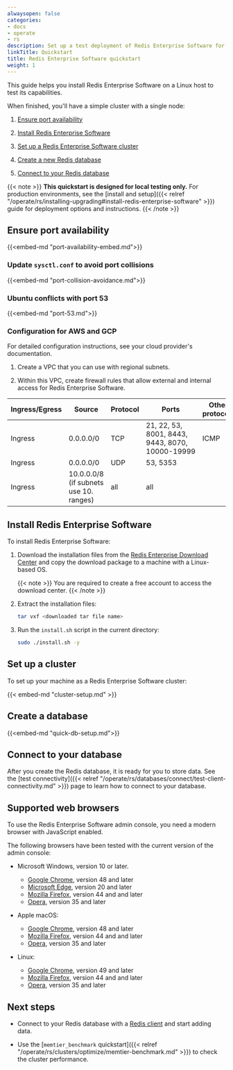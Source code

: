 ```yaml
---
alwaysopen: false
categories:
- docs
- operate
- rs
description: Set up a test deployment of Redis Enterprise Software for Linux.
linkTitle: Quickstart
title: Redis Enterprise Software quickstart
weight: 1
---
```

This guide helps you install Redis Enterprise Software on a Linux host to test its capabilities.

When finished, you'll have a simple cluster with a single node:

1. [Ensure port availability](#ensure-port-availability)

1. [Install Redis Enterprise Software](#install-redis-enterprise-software)

1. [Set up a Redis Enterprise Software cluster](#set-up-a-cluster)

1. [Create a new Redis database](#create-a-database)

1. [Connect to your Redis database](#connect-to-your-database)

{{< note >}}
**This quickstart is designed for local testing only.**
For production environments, see the [install and setup]({{< relref "/operate/rs/installing-upgrading#install-redis-enterprise-software" >}}) guide for deployment options and instructions.
{{< /note >}}

## Ensure port availability

{{<embed-md "port-availability-embed.md">}}

### Update `sysctl.conf` to avoid port collisions

{{<embed-md "port-collision-avoidance.md">}}

### Ubuntu conflicts with port 53

{{<embed-md "port-53.md">}}


### Configuration for AWS and GCP

For detailed configuration instructions, see your cloud provider's documentation.

1. Create a VPC that you can use with regional subnets.

1. Within this VPC, create firewall rules that allow external and internal access for Redis Enterprise Software.


| Ingress/Egress   | Source                                             | Protocol  | Ports                                    | Other protocols  |
|------------------|----------------------------------------------------|-----------|------------------------------------------|------------------|
| Ingress          | 0.0.0.0/0                                          | TCP       | 21, 22, 53, 8001, 8443, 9443, 8070, <nobr>10000-19999</nobr> | ICMP             |
| Ingress          | 0.0.0.0/0                                          | UDP       | 53, 5353                                  |                  |
| Ingress          | 10.0.0.0/8  (if subnets use 10. ranges) | all       | all                                      |                  | 


## Install Redis Enterprise Software

To install Redis Enterprise Software:

1. Download the installation files from the [Redis Enterprise Download Center](https://redis.com/redis-enterprise-software/download-center/software/)
and copy the download package to a machine with a Linux-based OS. 

    {{< note >}}
You are required to create a free account to access the download center.
    {{< /note >}}

1. Extract the installation files:

    ```sh
    tar vxf <downloaded tar file name>
    ```

1. Run the `install.sh` script in the current directory:

    ```sh
    sudo ./install.sh -y
    ```

## Set up a cluster

To set up your machine as a Redis Enterprise Software cluster:

{{< embed-md "cluster-setup.md" >}}

## Create a database

{{<embed-md "quick-db-setup.md">}}

## Connect to your database

After you create the Redis database, it is ready for you to store data.
See the [test connectivity]({{< relref "/operate/rs/databases/connect/test-client-connectivity.md" >}}) page to learn how to connect to your database.

## Supported web browsers

To use the Redis Enterprise Software admin console, you need a modern browser with JavaScript enabled.

The following browsers have been tested with the current version of the admin console:

- Microsoft Windows, version 10 or later.
    - [Google Chrome](https://www.google.com/chrome/), version 48 and later
    - [Microsoft Edge](https://www.microsoft.com/edge), version 20 and later
    - [Mozilla Firefox](https://www.mozilla.org/firefox/), version 44 and and later
    - [Opera](https://www.opera.com/), version 35 and later

- Apple macOS:
    - [Google Chrome](https://www.google.com/chrome/), version 48 and later
    - [Mozilla Firefox](https://www.mozilla.org/firefox/), version 44 and and later
    - [Opera](https://www.opera.com/), version 35 and later

- Linux:
    - [Google Chrome](https://www.google.com/chrome/), version 49 and later
    - [Mozilla Firefox](https://www.mozilla.org/firefox/), version 44 and and later
    - [Opera](https://www.opera.com/), version 35 and later


## Next steps

- Connect to your Redis database with a [Redis client](https://redis.io/clients) and start adding data.

- Use the [`memtier_benchmark` quickstart]({{< relref "/operate/rs/clusters/optimize/memtier-benchmark.md" >}}) to check the cluster performance.
